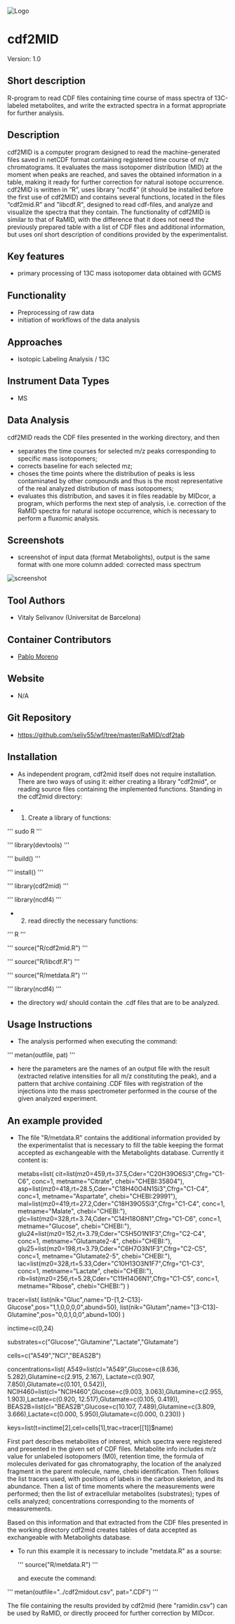 ![Logo](figs/logo.png)

# cdf2MID
Version: 1.0

## Short description
R-program to read CDF files containing time course of mass spectra of 13C-labeled metabolites, and write the extracted spectra in a format appropriate for further analysis.

## Description
cdf2MID is a computer program designed to read the machine-generated files saved in netCDF format containing registered time course of m/z chromatograms. It evaluates the mass isotopomer distribution (MID) at the moment when peaks are reached, and saves the obtained information in a table, making it ready for further correction for natural isotope occurrence.
cdf2MID is written in “R”, uses library “ncdf4” (it should be installed before the first use of cdf2MID)  and contains several functions, located in the files “cdf2mid.R” and "libcdf.R", designed to read cdf-files, and analyze and visualize the spectra that they contain. The functionality of cdf2MID is similar to that of RaMID, with the difference that it does not need the previously prepared table with a list of CDF files and additional information, but uses onl short description of conditions provided by the experimentalist.

## Key features
- primary processing of 13C mass isotopomer data obtained with GCMS

## Functionality
- Preprocessing of raw data
- initiation of workflows of the data analysis

## Approaches
- Isotopic Labeling Analysis / 13C
    
## Instrument Data Types
- MS

## Data Analysis
cdf2MID reads the CDF files presented in the working directory, and then
- separates the time courses for selected m/z peaks corresponding to specific mass isotopomers;
- corrects baseline for each selected mz;
- choses the time points where the distribution of peaks is less contaminated by other compounds and thus is the most representative of the real analyzed distribution of mass isotopomers;
- evaluates this distribution, and saves it in files readable by MIDcor, a program, which performs the next step of analysis, i.e. correction of the RaMID spectra for natural isotope occurrence, which is necessary to perform a fluxomic analysis.

## Screenshots
- screenshot of input data (format Metabolights), output is the same format with one more column added: corrected mass spectrum

![screenshot]()

## Tool Authors
- Vitaly Selivanov (Universitat de Barcelona)

## Container Contributors
- [Pablo Moreno](EBI)

## Website
- N/A

## Git Repository
- https://github.com/seliv55/wf/tree/master/RaMID/cdf2tab

## Installation

- As independent program, cdf2mid itself does not require installation.  There are two ways of using it: either creating a library "cdf2mid", or reading source files containing the implemented functions. Standing in the cdf2mid directory:

- 1) Create a library of functions:
   
''' sudo R '''
  
'''   library(devtools) '''

 '''   build() '''
       
 '''   install() '''
       
 '''   library(cdf2mid) '''

 '''   library(ncdf4) '''

- 2) read directly the necessary functions:
  
''' R '''
  
''' source("R/cdf2mid.R") '''

''' source("R/libcdf.R") '''

''' source("R/metdata.R") '''

''' library(ncdf4) '''

- the directory wd/ should contain the .cdf files that are to be analyzed.

## Usage Instructions

- The analysis performed when executing the  command:

 ''' metan(outfile, pat) '''
 
- here the parameters are the names of an output file with the result (extracted relative intensities for all m/z constituting the peak), and a pattern that  archive containing .CDF files with registration of the injections into the mass spectrometer performed in the course of the given analyzed experiment.


## An example provided

- The file "R/metdata.R" contains the additional information provided by the experimentalist that is necessary to fill the table keeping the format accepted as exchangeable with the Metabolights database. Currently it content is:
    
    metabs=list(
cit=list(mz0=459,rt=37.5,Cder="C20H39O6Si3",Cfrg="C1-C6",  conc=1, metname="Citrate",  chebi="CHEBI:35804"),
asp=list(mz0=418,rt=28.5,Cder="C18H40O4N1Si3",Cfrg="C1-C4", conc=1, metname="Aspartate", chebi="CHEBI:29991"),
mal=list(mz0=419,rt=27.2,Cder="C18H39O5Si3",Cfrg="C1-C4", conc=1, metname="Malate", chebi="CHEBI:"),
glc=list(mz0=328,rt=3.74,Cder="C14H18O8N1",Cfrg="C1-C6", conc=1, metname="Glucose", chebi="CHEBI:"),
glu24=list(mz0=152,rt=3.79,Cder="C5H5O1N1F3",Cfrg="C2-C4", conc=1, metname="Glutamate2-4", chebi="CHEBI:"),
glu25=list(mz0=198,rt=3.79,Cder="C6H7O3N1F3",Cfrg="C2-C5", conc=1, metname="Glutamate2-5", chebi="CHEBI:"),
lac=list(mz0=328,rt=5.33,Cder="C10H13O3N1F7",Cfrg="C1-C3", conc=1, metname="Lactate", chebi="CHEBI:"),
rib=list(mz0=256,rt=5.28,Cder="C11H14O6N1",Cfrg="C1-C5", conc=1, metname="Ribose", chebi="CHEBI:")
)

tracer=list(
list(nik="Gluc",name="D-[1,2-C13]-Glucose",pos="1,1,0,0,0,0",abund=50),
list(nik="Glutam",name="[3-C13]-Glutamine",pos="0,0,1,0,0",abund=100)
)

inctime=c(0,24)

substrates=c("Glucose","Glutamine","Lactate","Glutamate")

cells=c("A549","NCI","BEAS2B")

concentrations=list(
A549=list(cl="A549",Glucose=c(8.636, 5.282),Glutamine=c(2.915, 2.167), Lactate=c(0.907, 7.850),Glutamate=c(0.101, 0.542)),
NCIH460=list(cl="NCIH460",Glucose=c(9.003, 3.063),Glutamine=c(2.955, 1.903),Lactate=c(0.920, 12.517),Glutamate=c(0.105, 0.419)),
BEAS2B=list(cl="BEAS2B",Glucose=c(10.107, 7.489),Glutamine=c(3.809, 3.666),Lactate=c(0.000, 5.950),Glutamate=c(0.000, 0.230))
)

keys=list(t=inctime[2],cel=cells[1],trac=tracer[[1]]$name)


First part describes metabolites of interest, which spectra were registered and presented in the given set of CDF files. Metabolite info includes m/z value for unlabeled isotopomers (M0), retention time, the formula of molecules derivated for gas chromatography, the location of the analyzed fragment in the parent molecule, name, chebi identification.
Then follows the list tracers used, with positions of labels in the carbon skeleton, and its abundance.
Then a list of time moments where the measurements were performed; then the list of extracellular metabolites (substrates); types of cells analyzed; concentrations corresponding to the moments of measurements.

Based on this information and that extracted from the CDF files presented in the working directory cdf2mid creates tables of data accepted as exchangeable with Metabolights database.


- To run this example it is necessary to include "metdata.R" as a sourse:

  '''  source("R/metdata.R") '''
  
  and execute the command:

 ''' metan(outfile="../cdf2midout.csv", pat=".CDF") '''
 

The file containing the results provided by cdf2mid (here "ramidin.csv") can be used by RaMID, or directly proceed for further correction by MIDcor.

